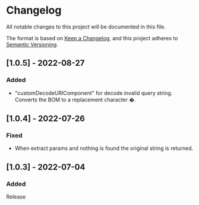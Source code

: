 # Changelog

All notable changes to this project will be documented in this file.

The format is based on [Keep a Changelog](https://keepachangelog.com/en/1.0.0/),
and this project adheres to [Semantic Versioning](https://semver.org/spec/v2.0.0.html).

## [1.0.5] - 2022-08-27

### Added

- "customDecodeURIComponent" for decode invalid query string. Converts the BOM to a replacement character �.

## [1.0.4] - 2022-07-26

### Fixed

- When extract params and nothing is found the original string is returned.

## [1.0.3] - 2022-07-04

### Added

Release

